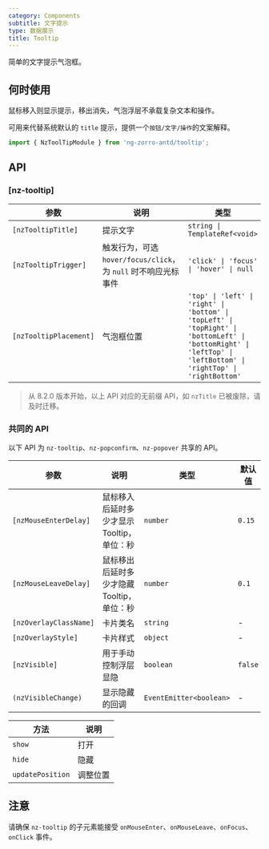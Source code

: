 ```yaml
---
category: Components
subtitle: 文字提示
type: 数据展示
title: Tooltip
---
```


简单的文字提示气泡框。

## 何时使用

鼠标移入则显示提示，移出消失，气泡浮层不承载复杂文本和操作。

可用来代替系统默认的 `title` 提示，提供一个`按钮/文字/操作`的文案解释。

```ts
import { NzToolTipModule } from 'ng-zorro-antd/tooltip';
```

## API

### [nz-tooltip]

| 参数 | 说明 | 类型 | 默认值 |
| --- | --- | --- | --- |
| `[nzTooltipTitle]` | 提示文字 | `string \| TemplateRef<void>` | - |
| `[nzTooltipTrigger]` | 触发行为，可选 `hover/focus/click`，为 `null` 时不响应光标事件 | `'click' \| 'focus' \| 'hover' \| null` | `'hover'` |
| `[nzTooltipPlacement]` | 气泡框位置 | `'top' \| 'left' \| 'right' \| 'bottom' \| 'topLeft' \| 'topRight' \| 'bottomLeft' \| 'bottomRight' \| 'leftTop' \| 'leftBottom' \| 'rightTop' \| 'rightBottom'` | `'top'` |

> 从 8.2.0 版本开始，以上 API 对应的无前缀 API，如 `nzTitle` 已被废除，请及时迁移。

### 共同的 API

以下 API 为 `nz-tooltip`、`nz-popconfirm`、`nz-popover` 共享的 API。

| 参数 | 说明 | 类型 | 默认值 |
| --- | --- | --- | --- |
| `[nzMouseEnterDelay]` | 鼠标移入后延时多少才显示 Tooltip，单位：秒 | `number` | `0.15` |
| `[nzMouseLeaveDelay]` | 鼠标移出后延时多少才隐藏 Tooltip，单位：秒 | `number` | `0.1` |
| `[nzOverlayClassName]` | 卡片类名 | `string` | - |
| `[nzOverlayStyle]` | 卡片样式 | `object` | - |
| `[nzVisible]` | 用于手动控制浮层显隐 | `boolean` | `false` |
| `(nzVisibleChange)` | 显示隐藏的回调 | `EventEmitter<boolean>` | - |

| 方法 | 说明 |
| --- | --- |
| `show` | 打开 |
| `hide` | 隐藏 |
| `updatePosition` | 调整位置 |

## 注意

请确保 `nz-tooltip` 的子元素能接受 `onMouseEnter`、`onMouseLeave`、`onFocus`、`onClick` 事件。
